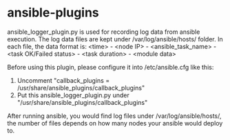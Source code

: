# ansible-plugins
ansible_logger_plugin.py is used for recording log data from ansible execution.
The log data files are kept under /var/log/ansible/hosts/ folder.
In each file, the data format is:
\<time\> - \<node IP\> - \<ansible_task_name\> - \<task OK/Failed status\> - \<task duration\> - \<module data\>

Before using this plugin, please configure it into /etc/ansible.cfg like this:
1. Uncomment "callback_plugins   = /usr/share/ansible_plugins/callback_plugins"
2. Put this ansible_logger_plugin.py under "/usr/share/ansible_plugins/callback_plugins"

After running ansible, you would find log files under /var/log/ansible/hosts/, the number of files depends on how many nodes
your ansible would deploy to.

